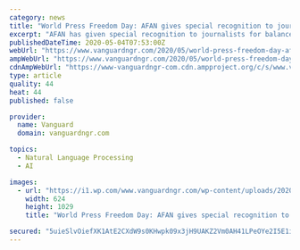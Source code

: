 ```yaml
---
category: news
title: "World Press Freedom Day: AFAN gives special recognition to journalists"
excerpt: "AFAN has given special recognition to journalists for balanced reportage and for being farmers' best ally in the international food system."
publishedDateTime: 2020-05-04T07:53:00Z
webUrl: "https://www.vanguardngr.com/2020/05/world-press-freedom-day-afan-gives-special-recognition-to-journalists/"
ampWebUrl: "https://www.vanguardngr.com/2020/05/world-press-freedom-day-afan-gives-special-recognition-to-journalists/amp/"
cdnAmpWebUrl: "https://www-vanguardngr-com.cdn.ampproject.org/c/s/www.vanguardngr.com/2020/05/world-press-freedom-day-afan-gives-special-recognition-to-journalists/amp/"
type: article
quality: 44
heat: 44
published: false

provider:
  name: Vanguard
  domain: vanguardngr.com

topics:
  - Natural Language Processing
  - AI

images:
  - url: "https://i1.wp.com/www.vanguardngr.com/wp-content/uploads/2020/04/AFAN-2-2.jpg?fit=624%2C1029&ssl=1"
    width: 624
    height: 1029
    title: "World Press Freedom Day: AFAN gives special recognition to journalists"

secured: "5uieSlvOiefXK1AtE2CXdW9s0KHwpk09x3jH9UAKZ2Vm0AH41LPeOYe2I5E1ivvSQBEfpqRFkEzXnKMPEQDm2ljliiCyeT2AIz+OgXJd4v1eUUCTdhmxfeiHU1wNcw+n7z7xUXONDGXmKkYA7tJn4kpWuUSoMU2zqY9qo+mKnxkmL1qv4vz4FO//6edLl41QThwzjxtPnEKpbiqzmIp6Xi1k3ugeE/iHcjz/utH/CSWmOdGjKDZ9j6kahrFi+YyXUFxUovKwvxWwxfSyha6BE8NlELasvVmGWynk5t2RvQTAh2j+C1Te+ZnYhlkKfBw3waXEx1/ALuR1Hqq8gq47HZ2rwHMBtuAZzZFXj5HpoHPAflQ8wYX1W30pgsiBI3ayhT2zURC/h4xJ2OcbvKqt4ouAMcSkps29URzzD19NqmVKz+1FrjwSr+8QPtDCvZ7+uRahfbj+7sbNJhuSI+cuyrbi4J8aySx5vM069hENBds=;t6aYpgmV9MPrjr9nr9yQCQ=="
---
```


